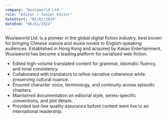 ```yaml
---
company: "Wuxiaworld Ltd."
role: "Editor / Junior Editor"
dateStart: "02/01/2024"
dateEnd: "06/01/2024"
---
```


Wuxiaworld Ltd. is a pioneer in the global digital fiction industry, best known for bringing Chinese xianxia and wuxia novels to English-speaking audiences. Established in Hong Kong and acquired by Kakao Entertainment, Wuxiaworld has become a leading platform for serialized web fiction.

- Edited high-volume translated content for grammar, idiomatic fluency, and tonal consistency.
- Collaborated with translators to refine narrative coherence while preserving cultural nuance.
- Ensured character voice, terminology, and continuity across episodic chapters.
- Maintained documentation on editorial style, series-specific conventions, and plot details.
- Provided last-line quality assurance before content went live to an international readership. 